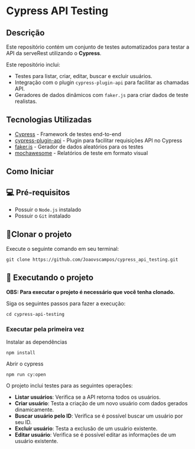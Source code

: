 
# Cypress API Testing

## Descrição

Este repositório contém um conjunto de testes automatizados para testar a API da serveRest utilizando o **Cypress**. 

Este repositório inclui:
- Testes para listar, criar, editar, buscar e excluir usuários.
- Integração com o plugin `cypress-plugin-api` para facilitar as chamadas API.
- Geradores de dados dinâmicos com `faker.js` para criar dados de teste realistas.

## Tecnologias Utilizadas

- [Cypress](https://www.cypress.io/) - Framework de testes end-to-end
- [cypress-plugin-api](https://github.com/abramenal/cypress-plugin-api) - Plugin para facilitar requisições API no Cypress
- [faker.js](https://github.com/faker-js/faker) - Gerador de dados aleatórios para os testes
- [mochawesome](https://github.com/adamgruber/mochawesome) - Relatórios de teste em formato visual

## Como Iniciar

## 💻 Pré-requisitos
- Possuir o `Node.js` instalado
- Possuir o `Git`  instalado

## 🔗Clonar o projeto 
Execute o seguinte comando em seu terminal:	

    git clone https://github.com/Joaovscampos/cypress_api_testing.git

## 🚀 Executando o projeto
**OBS: Para executar o projeto é necessário que você tenha clonado.**

Siga os seguintes passos para fazer a execução:

    cd cypress-api-testing
### Executar pela primeira vez 
Instalar as dependências 

    npm install 
Abrir o cypress

    npm run cy:open

O projeto inclui testes para as seguintes operações:

-   **Listar usuários**: Verifica se a API retorna todos os usuários.
-   **Criar usuário**: Testa a criação de um novo usuário com dados gerados dinamicamente.
-   **Buscar usuário pelo ID**: Verifica se é possível buscar um usuário por seu ID.
-   **Excluir usuário**: Testa a exclusão de um usuário existente.
-   **Editar usuário**: Verifica se é possível editar as informações de um usuário existente.